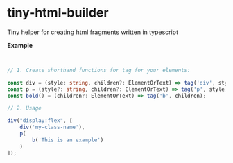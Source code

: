 # tiny-html-builder

Tiny helper for creating html fragments written in typescript

__Example__
```typescript


// 1. Create shorthand functions for tag for your elements:

const div = (style: string, children?: ElementOrText) => tag('div', style, children);
const p = (style?: string, children?: ElementOrText) => tag('p', style, children);
const bold() = (children?: ElementOrText) => tag('b', children);

// 2. Usage

div("display:flex", [
    div('my-class-name'), 
    p(
        b('This is an example')
    )
]);

```


